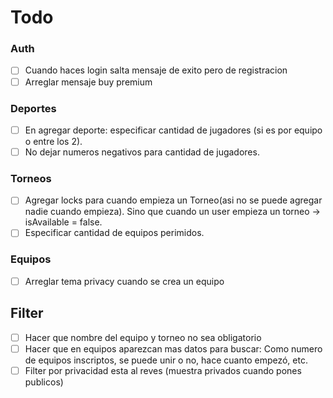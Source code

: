# Todo

### Auth
- [ ] Cuando haces login salta mensaje de exito pero de registracion
- [ ] Arreglar mensaje buy premium 

### Deportes
- [ ] En agregar deporte: especificar cantidad de jugadores (si es por equipo o entre los 2).
- [ ] No dejar numeros negativos para cantidad de jugadores.

### Torneos
- [ ] Agregar locks para cuando empieza un Torneo(asi no se puede agregar nadie cuando empieza). Sino que cuando un user empieza un torneo -> isAvailable = false.
- [ ] Especificar cantidad de equipos perimidos.

### Equipos
- [ ] Arreglar tema privacy cuando se crea un equipo

## Filter
- [ ] Hacer que nombre del equipo y torneo no sea obligatorio
- [ ] Hacer que en equipos aparezcan mas datos para buscar: Como numero de equipos inscriptos, se puede unir o no, hace cuanto empezó, etc.
- [ ] Filter por privacidad esta al reves (muestra privados cuando pones publicos)
